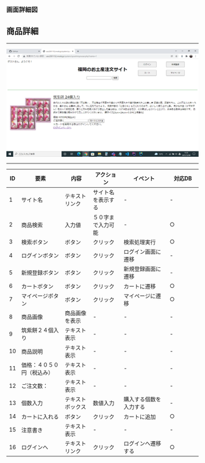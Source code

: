 ### 画面詳細図
## 商品詳細

*****
<img src="../img/商品詳細.png" width="900">

*****

|ID|要素|内容|アクション|イベント|対応DB|
|--|---|----|---------|-------|-------|
|1 |サイト名|テキストリンク|サイト名を表示する|-|-|
|2 |商品検索|入力値|５０字まで入力可能|-　　　　|○　　　　|
|3 |検索ボタン|ボタン|クリック|検索処理実行|○　　　|
|4 |ログインボタン|ボタン|クリック|ログイン画面に遷移|-|
|5 |新規登録ボタン|ボタン|クリック|新規登録画面に遷移|-|
|6 |カートボタン|ボタン|クリック|カートに遷移|○|
|7 |マイページボタン|ボタン|クリック|マイページに遷移|○|
|8|商品画像|商品画像を表示|-|-|-|
|9|筑紫餅２４個入り|テキスト表示|-|-|-|
|10|商品説明|テキスト表示|-|-|-|
|11|価格：４０５０円（税込み）|テキスト表示|-|-|-|
|12|ご注文数：|テキスト表示|-|-|-|
|13|個数入力|テキストボックス|数値入力|購入する個数を入力する|-|
|14|カートに入れる|ボタン|クリック|カートに追加|○|
|15|注意書き|テキスト表示|-|-|-|
|16|ログインへ|テキストリンク|クリック|ログインへ遷移する|○|

